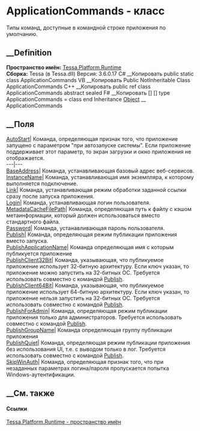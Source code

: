 # ApplicationCommands - класс
Типы команд, доступные в командной строке приложения по умолчанию.
## __Definition
 **Пространство имён:** [Tessa.Platform.Runtime](N_Tessa_Platform_Runtime.htm)  
 **Сборка:** Tessa (в Tessa.dll) Версия: 3.6.0.17
C# __Копировать
     public static class ApplicationCommands
VB __Копировать
     Public NotInheritable Class ApplicationCommands
C++ __Копировать
     public ref class ApplicationCommands abstract sealed
F# __Копировать
     [<AbstractClassAttribute>]
    [<SealedAttribute>]
    type ApplicationCommands = class end
Inheritance
    [Object](https://learn.microsoft.com/dotnet/api/system.object) __ ApplicationCommands
##  __Поля
[AutoStart](F_Tessa_Platform_Runtime_ApplicationCommands_AutoStart.htm)|
Команда, определяющая признак того, что приложение запущено с параметром "при
автозапуске системы". Если приложение поддерживает этот параметр, то экран
загрузки и окно приложения не отображается.  
---|---  
[BaseAddress](F_Tessa_Platform_Runtime_ApplicationCommands_BaseAddress.htm)|
Команда, устанавливающая базовый адрес веб-сервисов.  
[InstanceName](F_Tessa_Platform_Runtime_ApplicationCommands_InstanceName.htm)|
Команда, устанавливающая имя экземпляра, к которому выполняется подключение.  
[Link](F_Tessa_Platform_Runtime_ApplicationCommands_Link.htm)|  Команда,
устанавливающая режим обработки заданной ссылки сразу после запуска
приложения.  
[Login](F_Tessa_Platform_Runtime_ApplicationCommands_Login.htm)|  Команда,
устанавливающая логин пользователя.  
[MetadataCacheFilePath](F_Tessa_Platform_Runtime_ApplicationCommands_MetadataCacheFilePath.htm)|
Команда, определяющая путь к файлу с кэшом метаинформации, который должен
использоваться вместо стандартного файла.  
[Password](F_Tessa_Platform_Runtime_ApplicationCommands_Password.htm)|
Команда, устанавливающая пароль пользователя.  
[Publish](F_Tessa_Platform_Runtime_ApplicationCommands_Publish.htm)|  Команда,
определяющая режим публикации приложения вместо запуска.  
[PublishApplicationName](F_Tessa_Platform_Runtime_ApplicationCommands_PublishApplicationName.htm)|
Команда определяющая имя с которым публикуется приложение  
[PublishClient32Bit](F_Tessa_Platform_Runtime_ApplicationCommands_PublishClient32Bit.htm)|
Команда, указывающая, что публикуемое приложение использует 32-битную
архитектуру. Если ключ указан, то приложение можно запустить на 32-битных ОС.
Требуется использовать совместно с командой
[Publish](F_Tessa_Platform_Runtime_ApplicationCommands_Publish.htm).  
[PublishClient64Bit](F_Tessa_Platform_Runtime_ApplicationCommands_PublishClient64Bit.htm)|
Команда, указывающая, что публикуемое приложение использует 64-битную
архитектуру. Если ключ указан, то приложение нельзя запустить на 32-битных ОС.
Требуется использовать совместно с командой
[Publish](F_Tessa_Platform_Runtime_ApplicationCommands_Publish.htm).  
[PublishForAdmin](F_Tessa_Platform_Runtime_ApplicationCommands_PublishForAdmin.htm)|
Команда, определяющая режим публикации приложения только для администраторов.
Требуется использовать совместно с командой
[Publish](F_Tessa_Platform_Runtime_ApplicationCommands_Publish.htm).  
[PublishGroupName](F_Tessa_Platform_Runtime_ApplicationCommands_PublishGroupName.htm)|
Команда определяющая группу публикации приложения  
[PublishQuiet](F_Tessa_Platform_Runtime_ApplicationCommands_PublishQuiet.htm)|
Команда, определяющая режим публикации приложения без использования UI, т.е. с
выводом только в лог. Требуется использовать совместно с командой
[Publish](F_Tessa_Platform_Runtime_ApplicationCommands_Publish.htm).  
[SkipWinAuth](F_Tessa_Platform_Runtime_ApplicationCommands_SkipWinAuth.htm)|
Команда, определяющая признак того, что при незаданных параметрах
логина/пароля пропускается попытка Windows-аутентификации.  
## __См. также
#### Ссылки
[Tessa.Platform.Runtime - пространство имён](N_Tessa_Platform_Runtime.htm)
